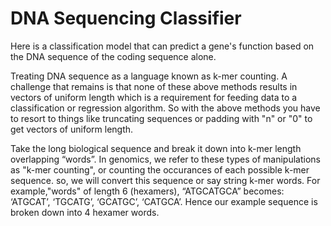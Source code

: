 # DNA Sequencing Classifier
Here is a classification model that can predict a gene's function based on the DNA sequence of the coding sequence alone.

Treating DNA sequence as a language known as k-mer counting.
A challenge that remains is that none of these above methods results in vectors of uniform length which is a requirement for feeding data to a classification or regression algorithm.
So with the above methods you have to resort to things like truncating sequences or padding with "n" or "0" to get vectors of uniform length.

Take the long biological sequence and break it down into k-mer length overlapping “words”. 
In genomics, we refer to these types of manipulations as "k-mer counting", or counting the occurances of each possible k-mer sequence. 
so, we will convert this sequence or say string k-mer words.
For example,"words" of length 6 (hexamers), “ATGCATGCA” becomes: ‘ATGCAT’, ‘TGCATG’, ‘GCATGC’, ‘CATGCA’. 
Hence our example sequence is broken down into 4 hexamer words.
